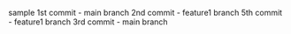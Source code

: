 sample
1st commit -  main branch
2nd commit - feature1 branch
5th commit - feature1 branch
3rd commit - main branch
